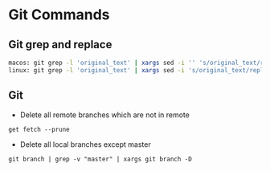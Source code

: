 # Git Commands

## Git grep and replace

```bash
macos: git grep -l 'original_text' | xargs sed -i '' 's/original_text/replace_text/g'
linux: git grep -l 'original_text' | xargs sed -i 's/original_text/replace_text/g'
```

## Git 

- Delete all remote branches which are not in remote 

`get fetch --prune`

- Delete all local branches except master

`git branch | grep -v "master" | xargs git branch -D`